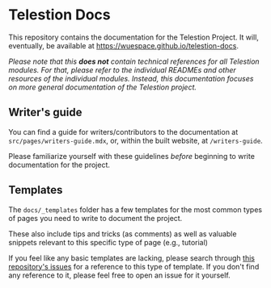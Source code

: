 # Telestion Docs

This repository contains the documentation for the Telestion Project. It will,
eventually, be available at https://wuespace.github.io/telestion-docs.

_Please note that this **does not** contain technical references for all
Telestion modules. For that, please refer to the individual READMEs and other
resources of the individual modules. Instead, this documentation focuses on more
general documentation of the Telestion project._

## Writer's guide

You can find a guide for writers/contributors to the documentation at
`src/pages/writers-guide.mdx`, or, within the built website, at
`/writers-guide`.

Please familiarize yourself with these guidelines _before_ beginning to write
documentation for the project.

## Templates

The `docs/_templates` folder has a few templates for the most common types of
pages you need to write to document the project.

These also include tips and tricks (as comments) as well as valuable snippets
relevant to this specific type of page (e.g., tutorial)

If you feel like any basic templates are lacking, please search through
[this repository's issues](https://github.com/wuespace/telestion-docs/issues)
for a reference to this type of template. If you don't find any reference to it,
please feel free to open an issue for it yourself.
